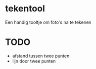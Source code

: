 # tekentool
Een handig tooltje om foto's na te tekenen

# TODO
- afstand tussen twee punten
- lijn door twee punten